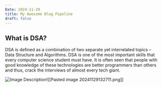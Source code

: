 ```yaml
---
Date: 2024-11-29
title: My Awesome Blog Pipeline
draft: false
---
```



## What is DSA?

DSA is defined as a combination of two separate yet interrelated topics – Data Structure and Algorithms. DSA is one of the most important skills that every computer science student must have. It is often seen that people with good knowledge of these technologies are better programmers than others and thus, crack the interviews of almost every tech giant.

![Image Description](/images/Pasted%20image%2020241129131743.png)![[Pasted image 20241129132711.png]]